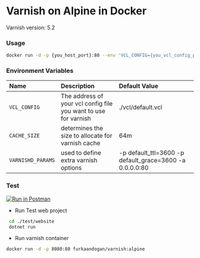  # Varnish on Alpine in Docker

Varnish version: 5.2

### Usage

``` bash
docker run -d -p {you_host_port}:80 --env 'VCL_CONFIG={you_vcl_config_path}' furkaandogan/varnish:alpine
```

### Environment Variables


| Name          | Description | Default Value |
|:--------------|:----------|:----------|
| `VCL_CONFIG`       | The address of your vcl config file you want to use for varnish    | ./vcl/default.vcl |
| `CACHE_SIZE`       | determines the size to allocate for varnish cache  | 64m |
| `VARNISHD_PARAMS`  | used to define extra varnish options    | -p default_ttl=3600 -p default_grace=3600 -a 0.0.0.0:80 |

### Test

[![Run in Postman](https://run.pstmn.io/button.svg)](https://app.getpostman.com/run-collection/2e15ab0115fb5c736b8b)

* Run Test web project
``` bash
 cd ./test/website
 dotnet run
```

* Run varnish container
``` bash
docker run -d -p 8080:80 furkaandogan/varnish:alpine
```
